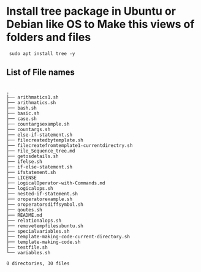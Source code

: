 # Install tree package in Ubuntu or Debian like OS to Make this views of folders and files
<pre><code> sudo apt install tree -y </code></pre>
 
 ## List of File names
 
<pre>
<code>
.
├── arithmatics1.sh
├── arithmatics.sh
├── bash.sh
├── basic.sh
├── case.sh
├── countargsexample.sh
├── countargs.sh
├── else-if-statement.sh
├── filecreatedbytemplate.sh
├── filecreatefromtemplate1-currentdirectry.sh
├── File_Sequence_tree.md
├── getosdetails.sh
├── ifelse.sh
├── if-else-statement.sh
├── ifstatement.sh
├── LICENSE
├── LogicalOperator-with-Commands.md
├── logicalops.sh
├── nested-if-statement.sh
├── oroperatorexample.sh
├── oroperatorsdiffsymbol.sh
├── qoutes.sh
├── README.md
├── relationalops.sh
├── removetempfilesubuntu.sh
├── specialvariables.sh
├── template-making-code-current-directory.sh
├── template-making-code.sh
├── testfile.sh
└── variables.sh

0 directories, 30 files
</code>
</pre>




